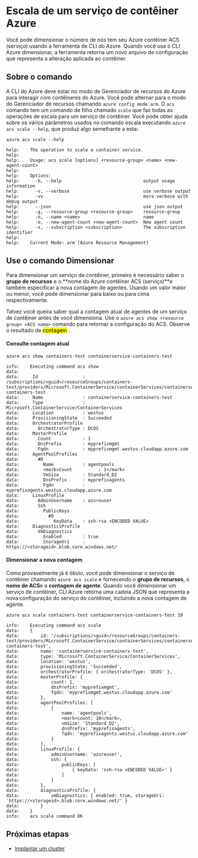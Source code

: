 <properties
   pageTitle="Dimensionar seu cluster ACS com a CLI Azure | Microsoft Azure"
   description="Como dimensionar seu cluster de serviço de contêiner do Azure usando a CLI do Azure."
   services="container-service"
   documentationCenter=""
   authors="Thraka"
   manager="timlt"
   editor=""
   tags="acs, azure-container-service"
   keywords="Docker, contêineres, Microserviços, Mesos, Azure"/>

<tags
   ms.service="container-service"
   ms.devlang="na"
   ms.topic="article"
   ms.tgt_pltfrm="na"
   ms.workload="na"
   ms.date="10/03/2016"
   ms.author="timlt"/>

# <a name="scale-an-azure-container-service"></a>Escala de um serviço de contêiner Azure

Você pode dimensionar o número de nós tem seu Azure contêiner ACS (serviço) usando a ferramenta de CLI do Azure. Quando você usa o CLI Azure dimensionar, a ferramenta retorna um novo arquivo de configuração que representa a alteração aplicada ao contêiner.

## <a name="about-the-command"></a>Sobre o comando

A CLI do Azure deve estar no modo de Gerenciador de recursos do Azure para interagir com contêineres do Azure. Você pode alternar para o modo do Gerenciador de recursos chamando `azure config mode arm`. O `acs` comando tem um comando de filho chamado `scale` que faz todas as operações de escala para um serviço de contêiner. Você pode obter ajuda sobre os vários parâmetros usados no comando escala executando `azure acs scale --help`, que produz algo semelhante a esta:

```azurecli
azure acs scale --help

help:    The operation to scale a container service.
help:
help:    Usage: acs scale [options] <resource-group> <name> <new-agent-count>
help:
help:    Options:
help:      -h, --help                               output usage information
help:      -v, --verbose                            use verbose output
help:      -vv                                      more verbose with debug output
help:      --json                                   use json output
help:      -g, --resource-group <resource-group>    resource-group
help:      -n, --name <name>                        name
help:      -o, --new-agent-count <new-agent-count>  New agent count
help:      -s, --subscription <subscription>        The subscription identifier
help:
help:    Current Mode: arm (Azure Resource Management)
```

## <a name="use-the-command-to-scale"></a>Use o comando Dimensionar

Para dimensionar um serviço de contêiner, primeiro é necessário saber o **grupo de recursos** e o **nome do Azure contêiner ACS (serviço)**e também especificar a nova contagem de agentes. Usando um valor maior ou menor, você pode dimensionar para baixo ou para cima respectivamente.

Talvez você queira saber qual a contagem atual de agentes de um serviço de contêiner antes de você dimensiona. Use o `azure acs show <resource group> <ACS name>` comando para retornar a configuração do ACS. Observe o resultado de <mark>contagem</mark> .

#### <a name="see-current-count"></a>Consulte contagem atual

```azurecli
azure acs show containers-test containerservice-containers-test

info:    Executing command acs show
data:
data:     Id                 : /subscriptions/<guid>/resourceGroups/containers-test/providers/Microsoft.ContainerService/containerServices/containerservice-containers-test
data:     Name               : containerservice-containers-test
data:     Type               : Microsoft.ContainerService/ContainerServices
data:     Location           : westus
data:     ProvisioningState  : Succeeded
data:     OrchestratorProfile
data:       OrchestratorType : DCOS
data:     MasterProfile
data:       Count            : 1
data:       DnsPrefix        : myprefixmgmt
data:       Fqdn             : myprefixmgmt.westus.cloudapp.azure.com
data:     AgentPoolProfiles
data:       #0
data:         Name           : agentpools
data:         <mark>Count          : 1</mark>
data:         VmSize         : Standard_D2
data:         DnsPrefix      : myprefixagents
data:         Fqdn           : myprefixagents.westus.cloudapp.azure.com
data:     LinuxProfile
data:       AdminUsername    : azureuser
data:       Ssh
data:         PublicKeys
data:           #0
data:             KeyData    : ssh-rsa <ENCODED VALUE>
data:     DiagnosticsProfile
data:       VmDiagnostics
data:         Enabled        : true
data:         StorageUri     : https://<storageid>.blob.core.windows.net/
```  

#### <a name="scale-to-new-count"></a>Dimensionar a nova contagem

Como provavelmente já é óbvio, você pode dimensionar o serviço de contêiner chamando `azure acs scale` e fornecendo o **grupo de recursos**, o **nome de ACS**e a **contagem de agente**. Quando você dimensionar um serviço de contêiner, CLI Azure retorna uma cadeia JSON que representa a nova configuração do serviço do contêiner, incluindo a nova contagem de agente.

```azurecli
azure acs scale containers-test containerservice-containers-test 10

info:    Executing command acs scale
data:    {
data:        id: '/subscriptions/<guid>/resourceGroups/containers-test/providers/Microsoft.ContainerService/containerServices/containerservice-containers-test',
data:        name: 'containerservice-containers-test',
data:        type: 'Microsoft.ContainerService/ContainerServices',
data:        location: 'westus',
data:        provisioningState: 'Succeeded',
data:        orchestratorProfile: { orchestratorType: 'DCOS' },
data:        masterProfile: {
data:            count: 1,
data:            dnsPrefix: 'myprefixmgmt',
data:            fqdn: 'myprefixmgmt.westus.cloudapp.azure.com'
data:        },
data:        agentPoolProfiles: [
data:            {
data:                name: 'agentpools',
data:                <mark>count: 10</mark>,
data:                vmSize: 'Standard_D2',
data:                dnsPrefix: 'myprefixagents',
data:                fqdn: 'myprefixagents.westus.cloudapp.azure.com'
data:            }
data:        ],
data:        linuxProfile: {
data:            adminUsername: 'azureuser',
data:            ssh: {
data:                publicKeys: [
data:                    { keyData: 'ssh-rsa <ENCODED VALUE>' }
data:                ]
data:            }
data:        },
data:        diagnosticsProfile: {
data:            vmDiagnostics: { enabled: true, storageUri: 'https://<storageid>.blob.core.windows.net/' }
data:        }
data:    }
info:    acs scale command OK
``` 

## <a name="next-steps"></a>Próximas etapas

- [Implantar um cluster](container-service-deployment.md)